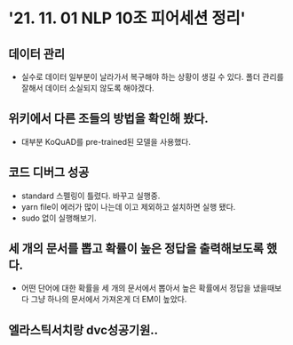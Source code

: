 # '21. 11. 01 NLP 10조 피어세션 정리'

## 데이터 관리

- 실수로 데이터 일부분이 날라가서 복구해야 하는 상황이 생길 수 있다. 폴더 관리를 잘해서 데이터 소실되지 않도록 해야겠다.

## 위키에서 다른 조들의 방법을 확인해 봤다.

- 대부분 KoQuAD를 pre-trained된 모델을 사용했다.

## 코드 디버그 성공

- standard 스펠링이 틀렸다. 바꾸고 실행중.
- yarn file이 에러가 많이 나는데 이고 제외하고 설치하면 실행 됐다.
- sudo 없이 실행해보기.

## 세 개의 문서를 뽑고 확률이 높은 정답을 출력해보도록 했다.

- 어떤 단어에 대한 확률을 세 개의 문서에서 뽑아서 높은 확률에서 정답을 냈을때보다 그냥 하나의 문서에서 가져온게 더 EM이 높았다.

## 엘라스틱서치랑 dvc성공기원..


